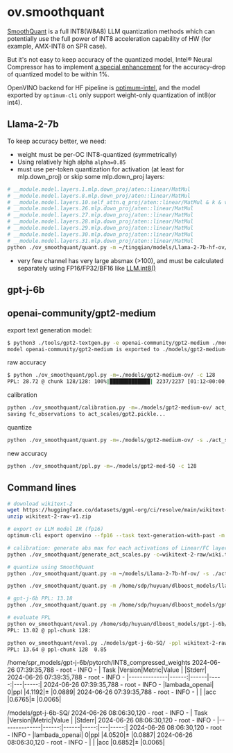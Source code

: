 # ov.smoothquant

[SmoothQuant](https://github.com/mit-han-lab/smoothquant) is a full INT8(W8A8) LLM quantization methods which can potentially use the full power of INT8 acceleration capability of HW (for example, AMX-INT8 on SPR case).

But it's not easy to keep accuracy of the quantized model, Intel® Neural Compressor has to implement [a special enhancement](https://github.com/intel/neural-compressor/blob/master/docs/source/smooth_quant.md#our-enhancement) for the accuracy-drop of quantized model to be within 1%.

OpenVINO backend for HF pipeline is [optimum-intel](https://github.com/huggingface/optimum-intel/), and the model exported by `optimum-cli` only support weight-only quantization of int8(or int4).



## Llama-2-7b
To keep accuracy better, we need:
 - weight must be per-OC INT8-quantized (symmetrically)
 - Using relatively high alpha `alpha=0.85`
 - must use per-token quantization for activation (at least for mlp.down_proj)
   or skip some mlp.down_proj layers:
```bash
# __module.model.layers.1.mlp.down_proj/aten::linear/MatMul
# __module.model.layers.8.mlp.down_proj/aten::linear/MatMul
# __module.model.layers.10.self_attn.q_proj/aten::linear/MatMul & k & v
# __module.model.layers.26.mlp.down_proj/aten::linear/MatMul
# __module.model.layers.27.mlp.down_proj/aten::linear/MatMul
# __module.model.layers.28.mlp.down_proj/aten::linear/MatMul
# __module.model.layers.29.mlp.down_proj/aten::linear/MatMul
# __module.model.layers.30.mlp.down_proj/aten::linear/MatMul
# __module.model.layers.31.mlp.down_proj/aten::linear/MatMul
python ./ov_smoothquant/quant.py -m ~/tingqian/models/Llama-2-7b-hf-ov/ -s ./act_scales/Llama-2-7b-hf.pickle -o ./models/Llama-2-7b-hf-SQ -a 0.9 -skip .8.mlp.down_proj .31.mlp.down_proj .30.mlp.down_proj .1.mlp.down_proj .29.mlp.down_proj

```
 - very few channel has very large absmax (>100), and must be calculated separately using FP16/FP32/BF16 like [LLM.int8()](https://arxiv.org/abs/2208.07339)

## gpt-j-6b

## openai-community/gpt2-medium

export text generation model:
```bash
$ python3 ./tools/gpt2-textgen.py -e openai-community/gpt2-medium ./models/gpt2-medium-ov
model openai-community/gpt2-medium is exported to ./models/gpt2-medium-ov
```

raw accuracy
```bash
$ python ./ov_smoothquant/ppl.py -m=./models/gpt2-medium-ov/ -c 128
PPL: 28.72 @ chunk 128/128: 100%|█████████████| 2237/2237 [01:12<00:00, 30.97it/s]
```

calibration
```bash
python ./ov_smoothquant/calibration.py -m=./models/gpt2-medium-ov/ act_scales/gpt2.pickle
saving fc_observations to act_scales/gpt2.pickle...
```

quantize
```bash
python ./ov_smoothquant/quant.py -m=./models/gpt2-medium-ov/ -s ./act_scales/gpt2.pickle -o ./models/gpt2-med-SQ -a 0.6 -othr 100 -ppl ./wikitext-2-raw/wiki.test.raw
```

new accuracy
```bash
python ./ov_smoothquant/ppl.py -m=./models/gpt2-med-SQ -c 128

```

## Command lines

```bash
# download wikitext-2
wget https://huggingface.co/datasets/ggml-org/ci/resolve/main/wikitext-2-raw-v1.zip
unzip wikitext-2-raw-v1.zip

# export ov LLM model IR (fp16)
optimum-cli export openvino --fp16 --task text-generation-with-past -m ./meta-llama/Llama-2-7b-hf/ Llama-2-7b-hf-ov

# calibration: generate abs max for each activations of Linear/FC layer
python ./ov_smoothquant/generate_act_scales.py -c=wikitext-2-raw/wiki.test.raw -m ~/models/Llama-2-7b-hf-ov/ -s 128 ./act_scales/Llama-2-7b-hf.pickle

# quantize using SmoothQuant
python ./ov_smoothquant/quant.py -m ~/models/Llama-2-7b-hf-ov/ -s ./act_scales/Llama-2-7b-hf.pickle -o ./models/Llama-2-7b-hf-SQ

python ./ov_smoothquant/quant.py -m /home/sdp/huyuan/dlboost_models/llama-2-7b-chat/pytorch/FP32/ -s ./act_scales/Llama-2-7b-hf.pickle -o ./models/Llama-2-7b-hf-SQ

# gpt-j-6b PPL: 13.18
python ./ov_smoothquant/quant.py -m /home/sdp/huyuan/dlboost_models/gpt-j-6b/pytorch/FP32/ -s ./act_scales/gpt-j-6b.pickle -o ./models/gpt-j-6b-SQ -a 0.85 --skip h.2.mlp.fc_out

# evaluate PPL
python ov_smoothquant/eval.py /home/sdp/huyuan/dlboost_models/gpt-j-6b/pytorch/FP32/ -ppl wikitext-2-raw/wiki.test.raw -c 128
PPL: 13.02 @ ppl-chunk 128: 

python ov_smoothquant/eval.py ./models/gpt-j-6b-SQ/ -ppl wikitext-2-raw/wiki.test.raw -c 128
PPL: 13.64 @ ppl-chunk 128  0.85

```


/home/spr_models/gpt-j-6b/pytorch/INT8_compressed_weights
2024-06-26 07:39:35,788 - root - INFO - |     Task     |Version|Metric|Value |   |Stderr|
2024-06-26 07:39:35,788 - root - INFO - |--------------|------:|------|-----:|---|-----:|
2024-06-26 07:39:35,788 - root - INFO - |lambada_openai|      0|ppl   |4.1192|±  |0.0889|
2024-06-26 07:39:35,788 - root - INFO - |              |       |acc   |0.6765|±  |0.0065|

/models/gpt-j-6b-SQ/
2024-06-26 08:06:30,120 - root - INFO - |     Task     |Version|Metric|Value |   |Stderr|
2024-06-26 08:06:30,120 - root - INFO - |--------------|------:|------|-----:|---|-----:|
2024-06-26 08:06:30,120 - root - INFO - |lambada_openai|      0|ppl   |4.0520|±  |0.0887|
2024-06-26 08:06:30,120 - root - INFO - |              |       |acc   |0.6852|±  |0.0065|
